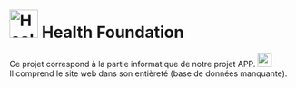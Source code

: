 <img src= "Site/Images/HF4.png" title="Health Foundation" width="50">  Health Foundation
==========

Ce projet correspond à la partie informatique de notre projet APP. <img src= "Site/Images/AppLogo.png" width="25">   </br>
Il comprend le site web dans son entièreté (base de données manquante).





